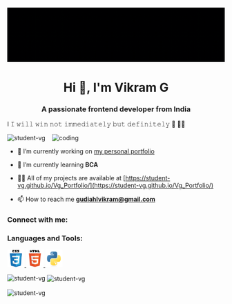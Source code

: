 
![logo](https://github.com/student-vG/student-vG/blob/main/github%20banner.gif)
<h1 align="center" >Hi 👋, I'm  Vikram G</h1>
<h3 align="center">A passionate frontend developer from India</h3>
<p>I 𝙸 𝚠𝚒𝚕𝚕 𝚠𝚒𝚗 𝚗𝚘𝚝 𝚒𝚖𝚖𝚎𝚍𝚒𝚊𝚝𝚎𝚕𝚢 𝚋𝚞𝚝 𝚍𝚎𝚏𝚒𝚗𝚒𝚝𝚎𝚕𝚢 💯 💯🤓 </p>

<img align="right" alt="coding" width="400" src="https://raw.githubusercontent.com/gist/Prince-Shivaram/106aa0f37f016eda7ec65de5acb90471/raw/760aff1fe331f8a445d4573aa88fd2ec16e72b83/My-work.gif">

<p align="left"> <img src="https://komarev.com/ghpvc/?username=student-vg&label=Profile%20views&color=0e75b6&style=flat" alt="student-vg" /> </p>

- 🔭 I’m currently working on [my personal portfolio](https://student-vg.github.io/Vg_Portfolio/)

- 🌱 I’m currently learning **BCA**

- 👨‍💻 All of my projects are available at [https://student-vg.github.io/Vg_Portfolio/](https://student-vg.github.io/Vg_Portfolio/)

- 📫 How to reach me **gudiahlvikram@gmail.com**

<h3 align="left">Connect with me:</h3>
<p align="left">
</p>

<h3 align="left">Languages and Tools:</h3>
<p align="left"> <a href="https://www.w3schools.com/css/" target="_blank" rel="noreferrer"> <img src="https://raw.githubusercontent.com/devicons/devicon/master/icons/css3/css3-original-wordmark.svg" alt="css3" width="40" height="40"/> </a> <a href="https://www.w3.org/html/" target="_blank" rel="noreferrer"> <img src="https://raw.githubusercontent.com/devicons/devicon/master/icons/html5/html5-original-wordmark.svg" alt="html5" width="40" height="40"/> </a> <a href="https://www.python.org" target="_blank" rel="noreferrer"> <img src="https://raw.githubusercontent.com/devicons/devicon/master/icons/python/python-original.svg" alt="python" width="40" height="40"/> </a> </p>

<p><img align="left" src="https://github-readme-stats.vercel.app/api/top-langs?username=student-vg&show_icons=true&locale=en&layout=compact" alt="student-vg" /></p>

<p>&nbsp;<img align="center" src="https://github-readme-stats.vercel.app/api?username=student-vg&show_icons=true&locale=en" alt="student-vg" /></p>

<p><img align="center" src="https://github-readme-streak-stats.herokuapp.com/?user=student-vg&" alt="student-vg" /></p>

